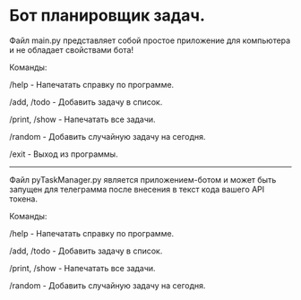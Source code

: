 # Бот планировщик задач.

Файл main.py представляет собой простое приложение для компьютера и не обладает свойствами бота!

Команды:

/help - Напечатать справку по программе.

/add, /todo - Добавить задачу в список.

/print, /show - Напечатать все задачи.

/random - Добавить случайную задачу на сегодня.

/exit - Выход из программы.

--------------------------------------------------------------------------------------------------

Файл pyTaskManager.py является приложением-ботом и может быть запущен для телеграмма после внесения в текст кода вашего API токена.

Команды:

/help - Напечатать справку по программе.

/add, /todo - Добавить задачу в список.

/print, /show - Напечатать все задачи.

/random - Добавить случайную задачу на сегодня.
